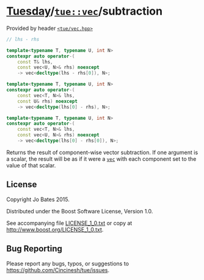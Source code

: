 [Tuesday](../../../README.md)/[`tue::vec`](../../headers/vec.md)/subtraction
============================================================================
Provided by header [`<tue/vec.hpp>`](../../headers/vec.md)

```c++
// lhs - rhs

template<typename T, typename U, int N>
constexpr auto operator-(
    const T& lhs,
    const vec<U, N>& rhs) noexcept
    -> vec<decltype(lhs - rhs[0]), N>;

template<typename T, typename U, int N>
constexpr auto operator-(
    const vec<T, N>& lhs,
    const U& rhs) noexcept
    -> vec<decltype(lhs[0] - rhs), N>;

template<typename T, typename U, int N>
constexpr auto operator-(
    const vec<T, N>& lhs,
    const vec<U, N>& rhs) noexcept
    -> vec<decltype(lhs[0] - rhs[0]), N>;
```

Returns the result of component-wise vector subtraction. If one argument is a
scalar, the result will be as if it were a [`vec`](../../headers/vec.md) with
each component set to the value of that scalar.

License
-------
Copyright Jo Bates 2015.

Distributed under the Boost Software License, Version 1.0.

See accompanying file [LICENSE_1_0.txt](../../../LICENSE_1_0.txt) or copy at
http://www.boost.org/LICENSE_1_0.txt.

Bug Reporting
-------------
Please report any bugs, typos, or suggestions to
https://github.com/Cincinesh/tue/issues.
